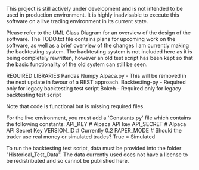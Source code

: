 This project is still actively under development and is not intended to be used in production environment. It is highly inadvisable to execute this software on a live trading environment in its current state.

Please refer to the UML Class Diagram for an overview of the design of the software.
The TODO.txt file contains plans for upcoming work on the software, as well as a brief overview of the changes I am currently making the backtesting system.
The backtesting system is not included here as it is being completely rewritten, however an old test script has been kept so that the basic functionality of the 
  old system can still be seen.

REQUIRED LIBRARIES
Pandas
Numpy
Alpaca.py      - This will be removed in the next update in favour of a REST approach.
Backtesting-py - Required only for legacy backtesting test script
Bokeh          - Required only for legacy backtesting test script

Note that code is functional but is missing required files.

For the live environment, you must add a 'Constants.py' file which contains the following constants:
API_KEY           # Alpaca API key
API_SECRET    # Alpaca API Secret Key
VERSION_ID   # Currently 0.2
PAPER_MODE # Should the trader use real money or simulated trades? True = Simulated

To run the backtesting test script, data must be provided into the folder "Historical_Test_Data". The data currently used does not have a license to be redistributed and so cannot be published here.
